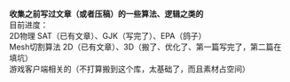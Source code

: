 **收集之前写过文章（或者压稿）的一些算法、逻辑之类的**  
目前进度：  
2D物理 SAT（已有文章）、GJK（写完了）、EPA（鸽子）  
Mesh切割算法 2D（已有文章）、3D（搬了、优化了、第一篇写完了，第二篇在填坑）  
游戏客户端相关的（不打算搬到这个库，太基础了，而且素材占空间）
